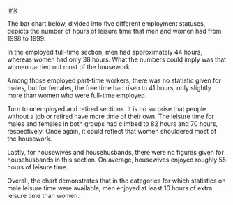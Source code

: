 [link](https://www.english-exam.org/IELTS/academic_writing_samples_task_1/93/)

The bar chart below, divided into five different employment statuses, depicts the number of hours of leisure time that men and women had from 1998 to 1999.

In the employed full-time section, men had approximately 44 hours, whereas women had only 38 hours. What the numbers could imply was that women carried out most of the housework.

Among those employed part-time workers, there was no statistic given for males, but for females, the free time had risen to 41 hours, only slightly more than women who were full-time employed.

Turn to unemployed and retired sections. It is no surprise that people without a job or retired have more time of their own. The leisure time for males and females in both groups had climbed to 82 hours and 70 hours, respectively. Once again, it could reflect that women shouldered most of the housework.

Lastly, for housewives and househusbands, there were no figures given for househusbands in this section. On average, housewives enjoyed roughly 55 hours of leisure time.

Overall, the chart demonstrates that in the categories for which statistics on male leisure time were available, men enjoyed at least 10 hours of extra leisure time than women.